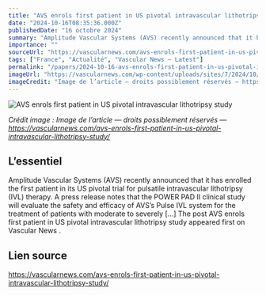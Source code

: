 ```yaml
---
title: "AVS enrols first patient in US pivotal intravascular lithotripsy study"
date: "2024-10-16T08:35:36.000Z"
publishedDate: "16 octobre 2024"
summary: "Amplitude Vascular Systems (AVS) recently announced that it has enrolled the first patient in its US pivotal trial for pulsatile intravascular lithotripsy (IVL) therapy. A press release notes that the POWER PAD II clinical study will evaluate the safety and efficacy of AVS’s Pulse IVL system for the treatment of patients with moderate to severely [&#8230;] The post AVS enrols first patient in US pivotal intravascular lithotripsy study appeared first on Vascular News ."
importance: ""
sourceUrl: "https://vascularnews.com/avs-enrols-first-patient-in-us-pivotal-intravascular-lithotripsy-study/"
tags: ["France", "Actualité", "Vascular News — Latest"]
permalink: "/papers/2024-10-16-avs-enrols-first-patient-in-us-pivotal-intravascular-lithotripsy-study"
imageUrl: "https://vascularnews.com/wp-content/uploads/sites/7/2024/10/AVS_Console_OnWhite.1-web.png"
imageCredit: "Image de l’article — droits possiblement réservés — https://vascularnews.com/avs-enrols-first-patient-in-us-pivotal-intravascular-lithotripsy-study/"
---
```


![AVS enrols first patient in US pivotal intravascular lithotripsy study](https://vascularnews.com/wp-content/uploads/sites/7/2024/10/AVS_Console_OnWhite.1-web.png)

*Crédit image : Image de l’article — droits possiblement réservés — https://vascularnews.com/avs-enrols-first-patient-in-us-pivotal-intravascular-lithotripsy-study/*

## L’essentiel

Amplitude Vascular Systems (AVS) recently announced that it has enrolled the first patient in its US pivotal trial for pulsatile intravascular lithotripsy (IVL) therapy. A press release notes that the POWER PAD II clinical study will evaluate the safety and efficacy of AVS’s Pulse IVL system for the treatment of patients with moderate to severely [&#8230;] The post AVS enrols first patient in US pivotal intravascular lithotripsy study appeared first on Vascular News .

## Lien source

https://vascularnews.com/avs-enrols-first-patient-in-us-pivotal-intravascular-lithotripsy-study/
